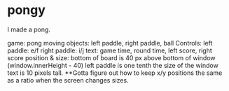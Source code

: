 # pongy

I made a pong.

game:
    pong
moving objects:
    left paddle, right paddle, ball
Controls:
    left paddle: e/f
    right paddle: i/j
text: 
    game time, round time, left score, right score
position & size: 
    bottom of board is 40 px above bottom of window (window.innerHeight - 40)
    left paddle is one tenth the size of the window
    text is 10 pixels tall. 
    **Gotta figure out how to keep x/y positions the same as a ratio when the screen changes sizes.
